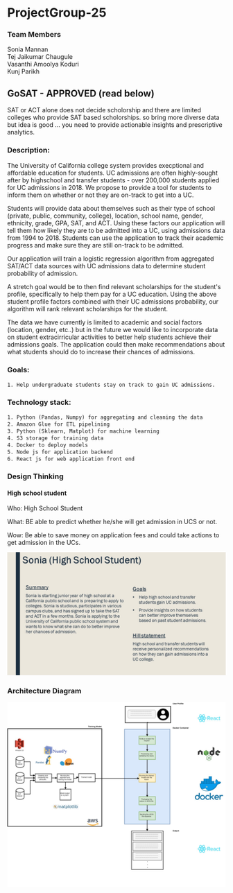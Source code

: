 # ProjectGroup-25


### Team Members
Sonia Mannan  
Tej Jaikumar Chaugule  
Vasanthi Amoolya Koduri  
Kunj Parikh  


## GoSAT - APPROVED (read below)
SAT or ACT alone does not decide scholorship and there are limited colleges who provide SAT based scholorships. so bring more diverse data but idea is good ... you need to provide actionable insights and prescriptive analytics. 

### Description:

The University of California college system provides execptional and affordable education for students. UC admissions are often highly-sought after by highschool and transfer students - over 200,000 students applied for UC admissions in 2018. We propose to provide a tool for students to inform them on whether or not they are on-track to get into a UC. 

Students will provide data about themselves such as their type of school (private, public, community, college), location, school name, gender, ethnicity, grade, GPA, SAT, and ACT. Using these factors our application will tell them how likely they are to be admitted into a UC, using admissions data from 1994 to 2018. Students can use the application to track their academic progress and make sure they are still on-track to be admitted.

Our application will train a logistic regression algorithm from aggregated SAT/ACT data sources with UC admissions data to determine student probability of admission.

A stretch goal would be to then find relevant scholarships for the student's profile, specifically to help them pay for a UC education. Using the above student profile factors combined with their UC admissions probability, our algorithm will rank relevant scholarships for the student.

The data we have currently is limited to academic and social factors (location, gender, etc..) but in the future we would like to incorporate data on student extracirricular activities to better help students achieve their admissions goals. The application could then make recommendations about what students should do to increase their chances of admissions.


### Goals:  
    1. Help undergraduate students stay on track to gain UC admissions. 

### Technology stack: 
    1. Python (Pandas, Numpy) for aggregating and cleaning the data
    2. Amazon Glue for ETL pipelining
    3. Python (Sklearn, Matplot) for machine learning
    4. S3 storage for training data
    4. Docker to deploy models
    5. Node js for application backend
    6. React js for web application front end

### Design Thinking

#### High school student

Who: High School Student

What: BE able to predict whether he/she will get admission in UCS or not.

Wow: Be able to save money on application fees and could take actions to get admission in the UCs.

![Architecture Diagram](Docs\DesignThinking\persona1_sonia.jpg)

### Architecture Diagram

![Architecture Diagram](Docs/Architecture/ArchitectureDiagram.jpg)
